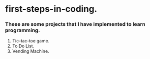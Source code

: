 # first-steps-in-coding.
### These are some projects that I have implemented to learn programming.
1. Tic-tac-toe game.
2. To Do List.
3. Vending Machine.
